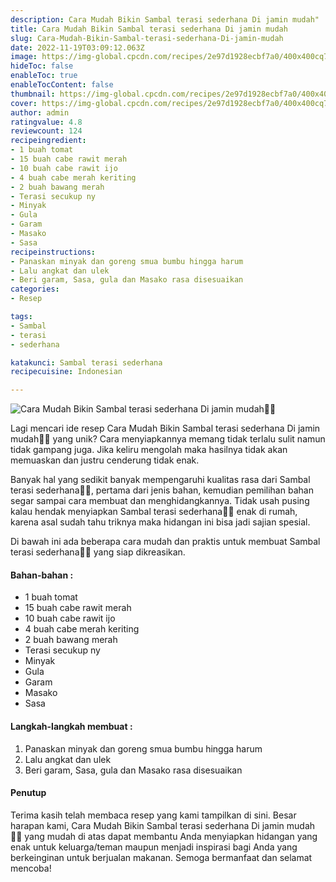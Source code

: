 ```yaml
---
description: Cara Mudah Bikin Sambal terasi sederhana Di jamin mudah"
title: Cara Mudah Bikin Sambal terasi sederhana Di jamin mudah
slug: Cara-Mudah-Bikin-Sambal-terasi-sederhana-Di-jamin-mudah
date: 2022-11-19T03:09:12.063Z
image: https://img-global.cpcdn.com/recipes/2e97d1928ecbf7a0/400x400cq70/photo.jpg
hideToc: false
enableToc: true
enableTocContent: false
thumbnail: https://img-global.cpcdn.com/recipes/2e97d1928ecbf7a0/400x400cq70/photo.jpg
cover: https://img-global.cpcdn.com/recipes/2e97d1928ecbf7a0/400x400cq70/photo.jpg
author: admin
ratingvalue: 4.8
reviewcount: 124
recipeingredient:
- 1 buah tomat
- 15 buah cabe rawit merah
- 10 buah cabe rawit ijo
- 4 buah cabe merah keriting
- 2 buah bawang merah
- Terasi secukup ny
- Minyak
- Gula
- Garam
- Masako
- Sasa
recipeinstructions:
- Panaskan minyak dan goreng smua bumbu hingga harum
- Lalu angkat dan ulek
- Beri garam, Sasa, gula dan Masako rasa disesuaikan
categories:
- Resep

tags:
- Sambal
- terasi
- sederhana

katakunci: Sambal terasi sederhana
recipecuisine: Indonesian

---
```


![Cara Mudah Bikin Sambal terasi sederhana Di jamin mudah👩‍🍳](https://img-global.cpcdn.com/recipes/2e97d1928ecbf7a0/400x400cq70/photo.jpg)

Lagi mencari ide resep Cara Mudah Bikin Sambal terasi sederhana Di jamin mudah👩‍🍳 yang unik? Cara menyiapkannya memang tidak terlalu sulit namun tidak gampang juga. Jika keliru mengolah maka hasilnya tidak akan memuaskan dan justru cenderung tidak enak.

Banyak hal yang sedikit banyak mempengaruhi kualitas rasa dari Sambal terasi sederhana👩‍🍳, pertama dari jenis bahan, kemudian pemilihan bahan segar sampai cara membuat dan menghidangkannya. Tidak usah pusing kalau hendak menyiapkan Sambal terasi sederhana👩‍🍳 enak di rumah, karena asal sudah tahu triknya maka hidangan ini bisa jadi sajian spesial.

Di bawah ini ada beberapa cara mudah dan praktis untuk membuat Sambal terasi sederhana👩‍🍳 yang siap dikreasikan.

<!--inarticleads1-->

#### Bahan-bahan :

- 1 buah tomat
- 15 buah cabe rawit merah
- 10 buah cabe rawit ijo
- 4 buah cabe merah keriting
- 2 buah bawang merah
- Terasi secukup ny
- Minyak
- Gula
- Garam
- Masako
- Sasa

<!--inarticleads2-->

#### Langkah-langkah membuat :

1. Panaskan minyak dan goreng smua bumbu hingga harum
1. Lalu angkat dan ulek
1. Beri garam, Sasa, gula dan Masako rasa disesuaikan

#### Penutup

Terima kasih telah membaca resep yang kami tampilkan di sini. Besar harapan kami, Cara Mudah Bikin Sambal terasi sederhana Di jamin mudah👩‍🍳 yang mudah di atas dapat membantu Anda menyiapkan hidangan yang enak untuk keluarga/teman maupun menjadi inspirasi bagi Anda yang berkeinginan untuk berjualan makanan. Semoga bermanfaat dan selamat mencoba!